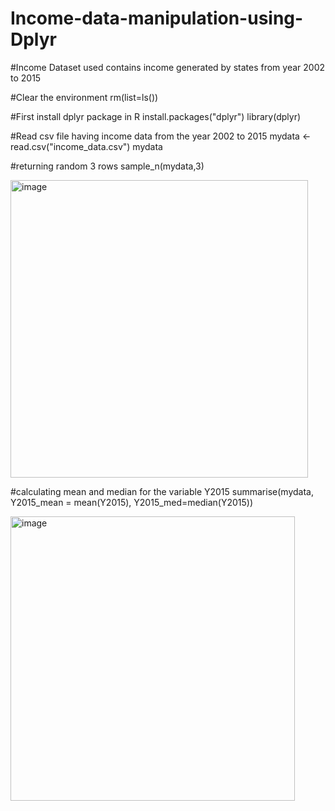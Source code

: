 # Income-data-manipulation-using-Dplyr

#Income Dataset used contains income generated by states from year 2002 to 2015


#Clear the environment
rm(list=ls())

#First install dplyr package in R
install.packages("dplyr")
library(dplyr)

#Read csv file having income data from the year 2002 to 2015
mydata <- read.csv("income_data.csv")
mydata

#returning random 3 rows
sample_n(mydata,3)




<img width="476" alt="image" src="https://user-images.githubusercontent.com/114110996/218856299-6f36fb20-5724-46f1-85fa-955d77138d28.png">



#calculating mean and median for the variable Y2015
summarise(mydata, Y2015_mean = mean(Y2015), Y2015_med=median(Y2015))



<img width="455" alt="image" src="https://user-images.githubusercontent.com/114110996/218857124-e8d1c530-7d4a-418e-a6b1-4038a75e04f8.png">
